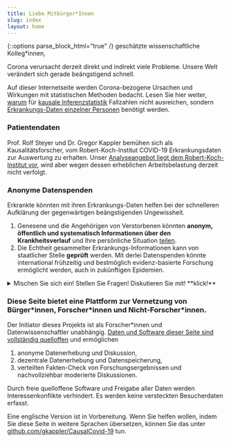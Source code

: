 ```yaml
---
title: Liebe Mitbürger*Innen
slug: index
layout: home
---
```

{::options parse_block_html="true" /}
geschätzte wissenschaftliche Kolleg\*innen, 


Corona verursacht derzeit direkt und indirekt viele Probleme.
Unsere Welt verändert sich gerade beängstigend schnell.

Auf dieser Internetseite werden Corona-bezogene Ursachen und Wirkungen mit statistischen Methoden bedacht.
Lesen Sie hier weiter, [warum](Warum.html) für [kausale Inferenzstatistik](Kausalitaet.html) Fallzahlen nicht ausreichen, sondern [Erkrankungs-Daten einzelner Personen](Daten.html) benötigt werden.

### Patientendaten
Prof. Rolf Steyer und Dr. Gregor Kappler bemühen sich als
Kausalitätsforscher, vom Robert-Koch-Institut COVID-19
Erkrankungsdaten zur Auswertung zu erhalten. Unser [Analyseangebot
liegt dem Robert-Koch-Institut vor](letter/2020/05/05/Robert-Koch-Institut.html), wird aber wegen dessen erheblichen
Arbeitsbelastung derzeit nicht verfolgt.


### Anonyme Datenspenden

Erkrankte könnten mit ihren Erkrankungs-Daten helfen bei der schnelleren Aufklärung der gegenwärtigen beängstigenden Ungewissheit. 
1. Genesene und die Angehörigen von Verstorbenen könnten **anonym, öffentlich und systematisch Informationen über den Krankheitsverlauf** und Ihre persönliche Situation [teilen](Datenspende.html).
2. Die Echtheit gesammelter Erkrankungs-Informationen kann von staatlicher Stelle **geprüft** werden.
Mit derlei Datenspenden könnte international frühzeitig und bestmöglich evidenz-basierte Forschung ermöglicht werden, auch in zukünftigen Epidemien.

<details markdown="1" class="question"><summary markdown="span">Mischen Sie sich ein!  Stellen Sie Fragen!  Diskutieren Sie mit! **klick!**</summary>
<!-- Kommentar: Klapp-knöpfe wurden übersehen... -->
Ihre schicksalhaften Erkrankungen und Lebenslagen sollten gehört und berücksichtigt werden!

In dieser Zeit ist es besonders wichtig, dass wir uns miteinander vernetzen. 

Auf dieser Seite stelle ich Punkt für Punkt übersichtlich dar, warum wir Informationen aus der Bürgerschaft zusammenbringen sollten mit Wissenschaft und Politik.
Wenn eine Zeile mit &#x2BC8; beginnt, können Sie durch **klick!** aufklappen um dazu mehr zu lesen und zu kommentieren:
<div markdown="0">
{% include comment_form.html subject="index" %}
</div>
</details>


### Diese Seite bietet eine Plattform zur Vernetzung von Bürger\*innen, Forscher\*innen und Nicht-Forscher\*innen.

Der Initiator dieses Projekts ist als Forscher\*innen und Datenwissenschaftler unabhängig.
[Daten und Software dieser Seite sind vollständig quelloffen](about.html) und ermöglichen
1. anonyme Datenerhebung und Diskussion,
2. dezentrale Datenerhebung und Datenspeicherung, 
3. verteilten Fakten-Check von Forschungsergebnissen und nachvollziehbar moderierte Diskussionen.

Durch freie quelloffene Software und Freigabe aller Daten werden Interessenkonflikte verhindert. 
Es werden keine versteckten Besucherdaten erfasst.

Eine englische Version ist in Vorbereitung.
Wenn Sie helfen wollen, indem Sie diese Seite in weitere Sprachen übersetzen, können Sie das unter [github.com/gkappler/CausalCovid-19](https://github.com/gkappler/CausalCovid-19) tun.
